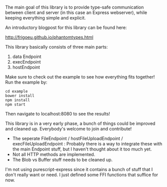 The main goal of this library is to provide type-safe communication between client and server (in this case an Express webserver), while keeping everything simple and explicit. 

An introductory blogpost for this library can be found here:

http://frigoeu.github.io/phantomtypes.html

This library basically consists of three main parts:

1. data Endpoint
2. execEndpoint
3. hostEndpoint

Make sure to check out the example to see how everything fits together! Run the example by:

```
cd example
bower install
npm install
npm start
```

Then navigate to localhost:8080 to see the results!

This library is in a very early phase, a bunch of things could be improved and cleaned up. Everybody's welcome to join and contribute!
* The seperate FileEndpoint / hostFileUploadEndpoint / execFileUploadEndpoint : Probably there is a way to integrate these with the main Endpoint stuff, but I haven't thought about it too much yet.
* Not all HTTP methods are implemented.
* The Blob vs Buffer stuff needs to be cleaned up.

I'm not using purescript-express since it contains a bunch of stuff that I don't really want or need. I just defined some FFI functions that suffice for now.
